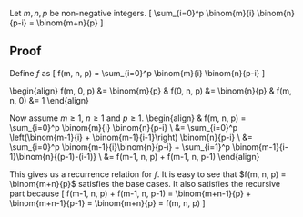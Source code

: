 Let $m, n, p$ be non-negative integers.
\[ \sum_{i=0}^p \binom{m}{i} \binom{n}{p-i} = \binom{m+n}{p} \]

## Proof

Define $f$ as
\[ f(m, n, p) = \sum_{i=0}^p \binom{m}{i} \binom{n}{p-i} \]

\begin{align}
f(m, 0, p) &= \binom{m}{p}
& f(0, n, p) &= \binom{n}{p}
& f(m, n, 0) &= 1
\end{align}

Now assume $m \ge 1$, $n \ge 1$ and $p \ge 1$.
\begin{align}
& f(m, n, p) = \sum_{i=0}^p \binom{m}{i} \binom{n}{p-i}
\\ &= \sum_{i=0}^p \left(\binom{m-1}{i} + \binom{m-1}{i-1}\right) \binom{n}{p-i}
\\ &= \sum_{i=0}^p \binom{m-1}{i}\binom{n}{p-i} + \sum_{i=1}^p \binom{m-1}{i-1}\binom{n}{(p-1)-(i-1)}
\\ &= f(m-1, n, p) + f(m-1, n, p-1)
\end{align}

This gives us a recurrence relation for $f$.
It is easy to see that $f(m, n, p) = \binom{m+n}{p}$ satisfies the base cases.
It also satisfies the recursive part because
\[ f(m-1, n, p) + f(m-1, n, p-1)
= \binom{m+n-1}{p} + \binom{m+n-1}{p-1}
= \binom{m+n}{p} = f(m, n, p) \]
